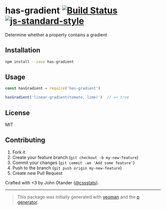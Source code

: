 # has-gradient [![Build Status](https://secure.travis-ci.org/cssstats/has-gradient.svg?branch=master)](https://travis-ci.org/cssstats/has-gradient) [![js-standard-style](https://img.shields.io/badge/code%20style-standard-brightgreen.svg?style=flat)](https://github.com/feross/standard)

Determine whether a property contains a gradient

## Installation

```bash
npm install --save has-gradient
```

## Usage

```javascript
const hasGradient = require('has-gradient')

hasGradient('linear-gradient(tomato, lime)')  // => true
```

## License

MIT

## Contributing

1. Fork it
2. Create your feature branch (`git checkout -b my-new-feature`)
3. Commit your changes (`git commit -am 'Add some feature'`)
4. Push to the branch (`git push origin my-new-feature`)
5. Create new Pull Request

Crafted with <3 by John Otander ([@cssstats](https://twitter.com/cssstats)).

***

> This package was initially generated with [yeoman](http://yeoman.io) and the [p generator](https://github.com/johnotander/generator-p.git).
